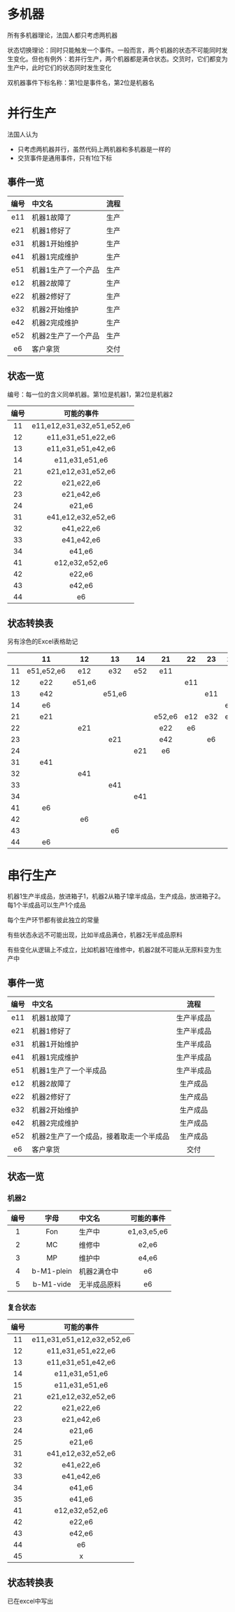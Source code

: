 # 多机器

所有多机器理论，法国人都只考虑两机器

状态切换理论：同时只能触发一个事件。一般而言，两个机器的状态不可能同时发生变化。但也有例外：若并行生产，两个机器都是满仓状态。交货时，它们都变为生产中，此时它们的状态同时发生变化

双机器事件下标名称：第1位是事件名，第2位是机器名

# 并行生产

法国人认为

- 只考虑两机器并行，虽然代码上两机器和多机器是一样的
- 交货事件是通用事件，只有1位下标

## 事件一览

| 编号  | 中文名              | 流程  |
| :---: | :------------------ | :---: |
|  e11  | 机器1故障了         | 生产  |
|  e21  | 机器1修好了         | 生产  |
|  e31  | 机器1开始维护       | 生产  |
|  e41  | 机器1完成维护       | 生产  |
|  e51  | 机器1生产了一个产品 | 生产  |
|  e12  | 机器2故障了         | 生产  |
|  e22  | 机器2修好了         | 生产  |
|  e32  | 机器2开始维护       | 生产  |
|  e42  | 机器2完成维护       | 生产  |
|  e52  | 机器2生产了一个产品 | 生产  |
|  e6   | 客户拿货            | 交付  |

## 状态一览

编号：每一位的含义同单机器。第1位是机器1，第2位是机器2

| 编号  |         可能的事件         |
| :---: | :------------------------: |
|  11   | e11,e12,e31,e32,e51,e52,e6 |
|  12   |     e11,e31,e51,e22,e6     |
|  13   |     e11,e31,e51,e42,e6     |
|  14   |       e11,e31,e51,e6       |
|  21   |     e21,e12,e31,e52,e6     |
|  22   |         e21,e22,e6         |
|  23   |         e21,e42,e6         |
|  24   |           e21,e6           |
|  31   |     e41,e12,e32,e52,e6     |
|  32   |         e41,e22,e6         |
|  33   |         e41,e42,e6         |
|  34   |           e41,e6           |
|  41   |       e12,e32,e52,e6       |
|  42   |           e22,e6           |
|  43   |           e42,e6           |
|  44   |             e6             |

## 状态转换表

另有涂色的Excel表格助记

|       |     11     |   12   |   13   |  14   |   21   |  22   |  23   |  24   |   31   |  32   |  33   |  34   |  41   |  42   |  43   |  44   |
| :---: | :--------: | :----: | :----: | :---: | :----: | :---: | :---: | :---: | :----: | :---: | :---: | :---: | :---: | :---: | :---: | :---: |
|  11   | e51,e52,e6 |  e12   |  e32   |  e52  |  e11   |       |       |       |  e31   |       |       |       |  e51  |       |       |       |
|  12   |    e22     | e51,e6 |        |       |        |  e11  |       |       |        |  e31  |       |       |       |  e51  |       |       |
|  13   |    e42     |        | e51,e6 |       |        |       |  e11  |       |        |       |  e31  |       |       |       |  e51  |       |
|  14   |     e6     |        |        |       |        |       |       |  e11  |        |       |       |  e31  |       |       |       |  e51  |
|  21   |    e21     |        |        |       | e52,e6 |  e12  |  e32  |  e52  |        |       |       |       |       |       |       |       |
|  22   |            |  e21   |        |       |  e22   |  e6   |       |       |        |       |       |       |       |       |       |       |
|  23   |            |        |  e21   |       |  e42   |       |  e6   |       |        |       |       |       |       |       |       |       |
|  24   |            |        |        |  e21  |   e6   |       |       |       |        |       |       |       |       |       |       |       |
|  31   |    e41     |        |        |       |        |       |       |       | e52,e6 |  e12  |  e32  |  e52  |       |       |       |       |
|  32   |            |  e41   |        |       |        |       |       |       |  e22   |  e6   |       |       |       |       |       |       |
|  33   |            |        |  e41   |       |        |       |       |       |  e42   |       |  e6   |       |       |       |       |       |
|  34   |            |        |        |  e41  |        |       |       |       |   e6   |       |       |       |       |       |       |       |
|  41   |     e6     |        |        |       |        |       |       |       |        |       |       |       |       |  e12  |  e32  |  e52  |
|  42   |            |   e6   |        |       |        |       |       |       |        |       |       |       |  e22  |       |       |       |
|  43   |            |        |   e6   |       |        |       |       |       |        |       |       |       |  e42  |       |       |       |
|  44   |     e6     |        |        |       |        |       |       |       |        |       |       |       |       |       |       |       |

# 串行生产

机器1生产半成品，放进箱子1，机器2从箱子1拿半成品，生产成品，放进箱子2。每1个半成品可以生产1个成品

每个生产环节都有彼此独立的常量

有些状态永远不可能出现，比如半成品满仓，机器2无半成品原料

有些变化从逻辑上不成立，比如机器1在维修中，机器2就不可能从无原料变为生产中

## 事件一览

| 编号  | 中文名                                  |    流程    |
| :---: | :-------------------------------------- | :--------: |
|  e11  | 机器1故障了                             | 生产半成品 |
|  e21  | 机器1修好了                             | 生产半成品 |
|  e31  | 机器1开始维护                           | 生产半成品 |
|  e41  | 机器1完成维护                           | 生产半成品 |
|  e51  | 机器1生产了一个半成品                   | 生产半成品 |
|  e12  | 机器2故障了                             |  生产成品  |
|  e22  | 机器2修好了                             |  生产成品  |
|  e32  | 机器2开始维护                           |  生产成品  |
|  e42  | 机器2完成维护                           |  生产成品  |
|  e52  | 机器2生产了一个成品，接着取走一个半成品 |  生产成品  |
|  e6   | 客户拿货                                |    交付    |

## 状态一览

### 机器2

| 编号  |    字母    | 中文名       | 可能的事件  |
| :---: | :--------: | :----------- | :---------: |
|   1   |    Fon     | 生产中       | e1,e3,e5,e6 |
|   2   |     MC     | 维修中       |    e2,e6    |
|   3   |     MP     | 维护中       |    e4,e6    |
|   4   | b-M1-plein | 机器2满仓中  |     e6      |
|   5   | b-M1-vide  | 无半成品原料 |     e6      |

### 复合状态

| 编号  |         可能的事件         |
| :---: | :------------------------: |
|  11   | e11,e31,e51,e12,e32,e52,e6 |
|  12   |     e11,e31,e51,e22,e6     |
|  13   |     e11,e31,e51,e42,e6     |
|  14   |       e11,e31,e51,e6       |
|  15   |       e11,e31,e51,e6       |
|  21   |     e21,e12,e32,e52,e6     |
|  22   |         e21,e22,e6         |
|  23   |         e21,e42,e6         |
|  24   |           e21,e6           |
|  25   |           e21,e6           |
|  31   |     e41,e12,e32,e52,e6     |
|  32   |         e41,e22,e6         |
|  33   |         e41,e42,e6         |
|  34   |           e41,e6           |
|  35   |           e41,e6           |
|  41   |       e12,e32,e52,e6       |
|  42   |           e22,e6           |
|  43   |           e42,e6           |
|  44   |             e6             |
|  45   |             x              |

## 状态转换表

已在excel中写出


